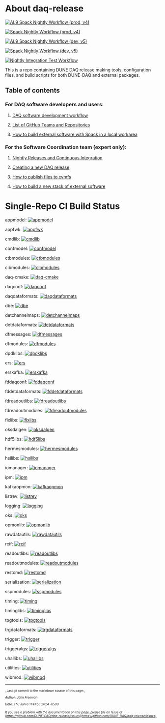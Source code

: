 # About daq-release


[![AL9 Spack Nightly Workflow (prod, v4) ](https://github.com/DUNE-DAQ/daq-release/actions/workflows/build-v4-release-alma9.yml/badge.svg)](https://github.com/DUNE-DAQ/daq-release/actions/workflows/build-v4-release-alma9.yml)

[![Spack Nightly Workflow (prod, v4)](https://github.com/DUNE-DAQ/daq-release/actions/workflows/build-v4-release-sl7.yml/badge.svg)](https://github.com/DUNE-DAQ/daq-release/actions/workflows/build-v4-release-sl7.yml)

[![AL9 Spack Nightly Workflow (dev, v5) ](https://github.com/DUNE-DAQ/daq-release/actions/workflows/build-nightly-release-alma9.yml/badge.svg)](https://github.com/DUNE-DAQ/daq-release/actions/workflows/build-nightly-release-alma9.yml)

[![Spack Nightly Workflow (dev, v5)](https://github.com/DUNE-DAQ/daq-release/actions/workflows/build-nightly-release-sl7.yml/badge.svg)](https://github.com/DUNE-DAQ/daq-release/actions/workflows/build-nightly-release-sl7.yml)

[![Nightly Integration Test Workflow](https://github.com/DUNE-DAQ/daq-release/actions/workflows/nightly-integtest.yml/badge.svg)](https://github.com/DUNE-DAQ/daq-release/actions/workflows/nightly-integtest.yml)

This is a repo containing DUNE DAQ release making tools, configuration files, and build scripts for both DUNE-DAQ and external packages. 

## Table of contents

### For DAQ software developers and users:


1. [DAQ software development workflow](development_workflow_gitflow.md)


2. [List of GitHub Teams and Repositories](team_repos.md)


3. [How to build external software with Spack in a local workarea](Build-external-packages-with-spack-in-a-work-area.md)

### For the Software Coordination team (expert only):



1. [Nightly Releases and Continuous Integration](ci_github_action.md)


2. [Creating a new DAQ release](create_release_spack.md)


3. [How to publish files to cvmfs](publish_to_cvmfs.md)


4. [How to build a new stack of external software](Build-new-external-software-stack.md)

# Single-Repo CI Build Status

appmodel: [![appmodel](https://github.com/DUNE-DAQ/appmodel/actions/workflows/dunedaq-develop-cpp-ci.yml/badge.svg)](https://github.com/DUNE-DAQ/appmodel/actions/workflows/dunedaq-develop-cpp-ci.yml)

appfwk: [![appfwk](https://github.com/DUNE-DAQ/appfwk/actions/workflows/dunedaq-v4-cpp-ci.yml/badge.svg)](https://github.com/DUNE-DAQ/appfwk/actions/workflows/dunedaq-v4-cpp-ci.yml)

cmdlib: [![cmdlib](https://github.com/DUNE-DAQ/cmdlib/actions/workflows/dunedaq-v4-cpp-ci.yml/badge.svg)](https://github.com/DUNE-DAQ/cmdlib/actions/workflows/dunedaq-v4-cpp-ci.yml)

confmodel: [![confmodel](https://github.com/DUNE-DAQ/confmodel/actions/workflows/dunedaq-develop-cpp-ci.yml/badge.svg)](https://github.com/DUNE-DAQ/confmodel/actions/workflows/dunedaq-develop-cpp-ci.yml)

ctbmodules: [![ctbmodules](https://github.com/DUNE-DAQ/ctbmodules/actions/workflows/dunedaq-v4-cpp-ci.yml/badge.svg)](https://github.com/DUNE-DAQ/ctbmodules/actions/workflows/dunedaq-v4-cpp-ci.yml)

cibmodules: [![cibmodules](https://github.com/DUNE-DAQ/cibmodules/actions/workflows/dunedaq-v4-cpp-ci.yml/badge.svg)](https://github.com/DUNE-DAQ/cibmodules/actions/workflows/dunedaq-v4-cpp-ci.yml)

daq-cmake: [![daq-cmake](https://github.com/DUNE-DAQ/daq-cmake/actions/workflows/dunedaq-v4-cpp-ci.yml/badge.svg)](https://github.com/DUNE-DAQ/daq-cmake/actions/workflows/dunedaq-v4-cpp-ci.yml)

daqconf: [![daqconf](https://github.com/DUNE-DAQ/daqconf/actions/workflows/dunedaq-v4-cpp-ci.yml/badge.svg)](https://github.com/DUNE-DAQ/daqconf/actions/workflows/dunedaq-v4-cpp-ci.yml)

daqdataformats: [![daqdataformats](https://github.com/DUNE-DAQ/daqdataformats/actions/workflows/dunedaq-v4-cpp-ci.yml/badge.svg)](https://github.com/DUNE-DAQ/daqdataformats/actions/workflows/dunedaq-v4-cpp-ci.yml)

dbe: [![dbe](https://github.com/DUNE-DAQ/dbe/actions/workflows/dunedaq-develop-cpp-ci.yml/badge.svg)](https://github.com/DUNE-DAQ/dbe/actions/workflows/dunedaq-develop-cpp-ci.yml)

detchannelmaps: [![detchannelmaps](https://github.com/DUNE-DAQ/detchannelmaps/actions/workflows/dunedaq-v4-cpp-ci.yml/badge.svg)](https://github.com/DUNE-DAQ/detchannelmaps/actions/workflows/dunedaq-v4-cpp-ci.yml)

detdataformats: [![detdataformats](https://github.com/DUNE-DAQ/detdataformats/actions/workflows/dunedaq-v4-cpp-ci.yml/badge.svg)](https://github.com/DUNE-DAQ/detdataformats/actions/workflows/dunedaq-v4-cpp-ci.yml)

dfmessages: [![dfmessages](https://github.com/DUNE-DAQ/dfmessages/actions/workflows/dunedaq-v4-cpp-ci.yml/badge.svg)](https://github.com/DUNE-DAQ/dfmessages/actions/workflows/dunedaq-v4-cpp-ci.yml)

dfmodules: [![dfmodules](https://github.com/DUNE-DAQ/dfmodules/actions/workflows/dunedaq-v4-cpp-ci.yml/badge.svg)](https://github.com/DUNE-DAQ/dfmodules/actions/workflows/dunedaq-v4-cpp-ci.yml)

dpdklibs: [![dpdklibs](https://github.com/DUNE-DAQ/dpdklibs/actions/workflows/dunedaq-develop-cpp-ci.yml/badge.svg)](https://github.com/DUNE-DAQ/dpdklibs/actions/workflows/dunedaq-develop-cpp-ci.yml)

ers: [![ers](https://github.com/DUNE-DAQ/ers/actions/workflows/dunedaq-v4-cpp-ci.yml/badge.svg)](https://github.com/DUNE-DAQ/ers/actions/workflows/dunedaq-v4-cpp-ci.yml)

erskafka: [![erskafka](https://github.com/DUNE-DAQ/erskafka/actions/workflows/dunedaq-v4-cpp-ci.yml/badge.svg)](https://github.com/DUNE-DAQ/erskafka/actions/workflows/dunedaq-v4-cpp-ci.yml)

fddaqconf: [![fddaqconf](https://github.com/DUNE-DAQ/fddaqconf/actions/workflows/dunedaq-v4-cpp-ci.yml/badge.svg)](https://github.com/DUNE-DAQ/fddaqconf/actions/workflows/dunedaq-v4-cpp-ci.yml)

fddetdataformats: [![fddetdataformats](https://github.com/DUNE-DAQ/fddetdataformats/actions/workflows/dunedaq-v4-cpp-ci.yml/badge.svg)](https://github.com/DUNE-DAQ/fddetdataformats/actions/workflows/dunedaq-v4-cpp-ci.yml)

fdreadoutlibs: [![fdreadoutlibs](https://github.com/DUNE-DAQ/fdreadoutlibs/actions/workflows/dunedaq-v4-cpp-ci.yml/badge.svg)](https://github.com/DUNE-DAQ/fdreadoutlibs/actions/workflows/dunedaq-v4-cpp-ci.yml)

fdreadoutmodules: [![fdreadoutmodules](https://github.com/DUNE-DAQ/fdreadoutmodules/actions/workflows/dunedaq-v4-cpp-ci.yml/badge.svg)](https://github.com/DUNE-DAQ/fdreadoutmodules/actions/workflows/dunedaq-v4-cpp-ci.yml)

flxlibs: [![flxlibs](https://github.com/DUNE-DAQ/flxlibs/actions/workflows/dunedaq-v4-cpp-ci.yml/badge.svg)](https://github.com/DUNE-DAQ/flxlibs/actions/workflows/dunedaq-v4-cpp-ci.yml)

oksdalgen: [![oksdalgen](https://github.com/DUNE-DAQ/oksdalgen/actions/workflows/dunedaq-develop-cpp-ci.yml/badge.svg)](https://github.com/DUNE-DAQ/oksdalgen/actions/workflows/dunedaq-develop-cpp-ci.yml)

hdf5libs: [![hdf5libs](https://github.com/DUNE-DAQ/hdf5libs/actions/workflows/dunedaq-v4-cpp-ci.yml/badge.svg)](https://github.com/DUNE-DAQ/hdf5libs/actions/workflows/dunedaq-v4-cpp-ci.yml)

hermesmodules: [![hermesmodules](https://github.com/DUNE-DAQ/hermesmodules/actions/workflows/dunedaq-v4-cpp-ci.yml/badge.svg)](https://github.com/DUNE-DAQ/hermesmodules/actions/workflows/dunedaq-v4-cpp-ci.yml)

hsilibs: [![hsilibs](https://github.com/DUNE-DAQ/hsilibs/actions/workflows/dunedaq-v4-cpp-ci.yml/badge.svg)](https://github.com/DUNE-DAQ/hsilibs/actions/workflows/dunedaq-v4-cpp-ci.yml)

iomanager: [![iomanager](https://github.com/DUNE-DAQ/iomanager/actions/workflows/dunedaq-v4-cpp-ci.yml/badge.svg)](https://github.com/DUNE-DAQ/iomanager/actions/workflows/dunedaq-v4-cpp-ci.yml)

ipm: [![ipm](https://github.com/DUNE-DAQ/ipm/actions/workflows/dunedaq-v4-cpp-ci.yml/badge.svg)](https://github.com/DUNE-DAQ/ipm/actions/workflows/dunedaq-v4-cpp-ci.yml)

kafkaopmon: [![kafkaopmon](https://github.com/DUNE-DAQ/kafkaopmon/actions/workflows/dunedaq-v4-cpp-ci.yml/badge.svg)](https://github.com/DUNE-DAQ/kafkaopmon/actions/workflows/dunedaq-v4-cpp-ci.yml)

listrev: [![listrev](https://github.com/DUNE-DAQ/listrev/actions/workflows/dunedaq-v4-cpp-ci.yml/badge.svg)](https://github.com/DUNE-DAQ/listrev/actions/workflows/dunedaq-v4-cpp-ci.yml)

logging: [![logging](https://github.com/DUNE-DAQ/logging/actions/workflows/dunedaq-v4-cpp-ci.yml/badge.svg)](https://github.com/DUNE-DAQ/logging/actions/workflows/dunedaq-v4-cpp-ci.yml)

oks: [![oks](https://github.com/DUNE-DAQ/oks/actions/workflows/dunedaq-develop-cpp-ci.yml/badge.svg)](https://github.com/DUNE-DAQ/oks/actions/workflows/dunedaq-develop-cpp-ci.yml)

opmonlib: [![opmonlib](https://github.com/DUNE-DAQ/opmonlib/actions/workflows/dunedaq-v4-cpp-ci.yml/badge.svg)](https://github.com/DUNE-DAQ/opmonlib/actions/workflows/dunedaq-v4-cpp-ci.yml)

rawdatautils: [![rawdatautils](https://github.com/DUNE-DAQ/rawdatautils/actions/workflows/dunedaq-v4-cpp-ci.yml/badge.svg)](https://github.com/DUNE-DAQ/rawdatautils/actions/workflows/dunedaq-v4-cpp-ci.yml)

rcif: [![rcif](https://github.com/DUNE-DAQ/rcif/actions/workflows/dunedaq-v4-cpp-ci.yml/badge.svg)](https://github.com/DUNE-DAQ/rcif/actions/workflows/dunedaq-v4-cpp-ci.yml)

readoutlibs: [![readoutlibs](https://github.com/DUNE-DAQ/readoutlibs/actions/workflows/dunedaq-v4-cpp-ci.yml/badge.svg)](https://github.com/DUNE-DAQ/readoutlibs/actions/workflows/dunedaq-v4-cpp-ci.yml)

readoutmodules: [![readoutmodules](https://github.com/DUNE-DAQ/readoutmodules/actions/workflows/dunedaq-v4-cpp-ci.yml/badge.svg)](https://github.com/DUNE-DAQ/readoutmodules/actions/workflows/dunedaq-v4-cpp-ci.yml)

restcmd: [![restcmd](https://github.com/DUNE-DAQ/restcmd/actions/workflows/dunedaq-v4-cpp-ci.yml/badge.svg)](https://github.com/DUNE-DAQ/restcmd/actions/workflows/dunedaq-v4-cpp-ci.yml)

serialization: [![serialization](https://github.com/DUNE-DAQ/serialization/actions/workflows/dunedaq-v4-cpp-ci.yml/badge.svg)](https://github.com/DUNE-DAQ/serialization/actions/workflows/dunedaq-v4-cpp-ci.yml)

sspmodules: [![sspmodules](https://github.com/DUNE-DAQ/sspmodules/actions/workflows/dunedaq-v4-cpp-ci.yml/badge.svg)](https://github.com/DUNE-DAQ/sspmodules/actions/workflows/dunedaq-v4-cpp-ci.yml)

timing: [![timing](https://github.com/DUNE-DAQ/timing/actions/workflows/dunedaq-v4-cpp-ci.yml/badge.svg)](https://github.com/DUNE-DAQ/timing/actions/workflows/dunedaq-v4-cpp-ci.yml)

timinglibs: [![timinglibs](https://github.com/DUNE-DAQ/timinglibs/actions/workflows/dunedaq-v4-cpp-ci.yml/badge.svg)](https://github.com/DUNE-DAQ/timinglibs/actions/workflows/dunedaq-v4-cpp-ci.yml)

tpgtools: [![tpgtools](https://github.com/DUNE-DAQ/tpgtools/actions/workflows/dunedaq-v4-cpp-ci.yml/badge.svg)](https://github.com/DUNE-DAQ/tpgtools/actions/workflows/dunedaq-v4-cpp-ci.yml)

trgdataformats: [![trgdataformats](https://github.com/DUNE-DAQ/trgdataformats/actions/workflows/dunedaq-v4-cpp-ci.yml/badge.svg)](https://github.com/DUNE-DAQ/trgdataformats/actions/workflows/dunedaq-v4-cpp-ci.yml)

trigger: [![trigger](https://github.com/DUNE-DAQ/trigger/actions/workflows/dunedaq-v4-cpp-ci.yml/badge.svg)](https://github.com/DUNE-DAQ/trigger/actions/workflows/dunedaq-v4-cpp-ci.yml)

triggeralgs: [![triggeralgs](https://github.com/DUNE-DAQ/triggeralgs/actions/workflows/dunedaq-v4-cpp-ci.yml/badge.svg)](https://github.com/DUNE-DAQ/triggeralgs/actions/workflows/dunedaq-v4-cpp-ci.yml)

uhallibs: [![uhallibs](https://github.com/DUNE-DAQ/uhallibs/actions/workflows/dunedaq-v4-cpp-ci.yml/badge.svg)](https://github.com/DUNE-DAQ/uhallibs/actions/workflows/dunedaq-v4-cpp-ci.yml)

utilities: [![utilities](https://github.com/DUNE-DAQ/utilities/actions/workflows/dunedaq-v4-cpp-ci.yml/badge.svg)](https://github.com/DUNE-DAQ/utilities/actions/workflows/dunedaq-v4-cpp-ci.yml)

wibmod: [![wibmod](https://github.com/DUNE-DAQ/wibmod/actions/workflows/dunedaq-v4-cpp-ci.yml/badge.svg)](https://github.com/DUNE-DAQ/wibmod/actions/workflows/dunedaq-v4-cpp-ci.yml)


-----

<font size="1">
_Last git commit to the markdown source of this page:_


_Author: John Freeman_

_Date: Thu Jun 6 11:41:53 2024 -0500_

_If you see a problem with the documentation on this page, please file an Issue at [https://github.com/DUNE-DAQ/daq-release/issues](https://github.com/DUNE-DAQ/daq-release/issues)_
</font>
